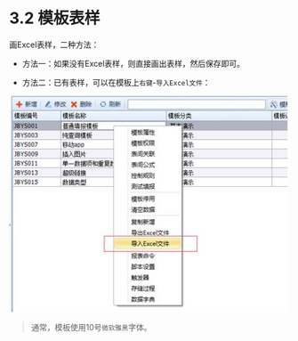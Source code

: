 # 3.2 模板表样 
画Excel表样，二种方法：

* 方法一：如果没有Excel表样，则直接画出表样，然后保存即可。

* 方法二：已有表样，可以在模板上`右键`-`导入Excel文件`：
 
![](../img/5.1-7.jpg)

> 通常，模板使用10号`微软雅黑`字体。